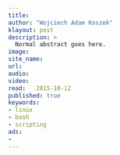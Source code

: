 ```yaml
---
title:	
author: "Wojciech Adam Koszek"
klayout: post
description: >
  Normal abstract goes here.
image:
site_name:
url:
audio:
video:
read:	2015-10-12
published: true
keywords:
- linux
- bash
- scripting
ads:
-
---
```


